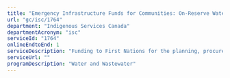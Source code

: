 ```yaml
---
title: "Emergency Infrastructure Funds for Communities: On-Reserve Water and Wastewater Infrastructure Funding"
url: "gc/isc/1764"
department: "Indigenous Services Canada"
departmentAcronym: "isc"
serviceId: "1764"
onlineEndtoEnd: 1
serviceDescription: "Funding to First Nations for the planning, procurement, design, acquisition, construction, operation, maintenance, monitoring and decommissioning of water and wastewater community infrastructure"
serviceUrl: ""
programDescription: "Water and Wastewater"
---
```

